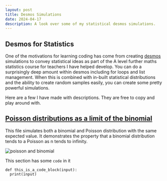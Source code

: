 ```yaml
---
layout: post
title: Desmos Simulations
date: 2024-04-17
description: A look over some of my statistical desmos simulations.
---
```


## Desmos for Statistics
One of the motivations for learning coding has come from creating [desmos](https://www.desmos.com/calculator) simulations to convey statistical ideas as part of the A level further maths statistics course for teachers I have helped develop. You can do a surprisingly deep amount within desmos including for loops and list management. When this is combined with in-built statistical distributions and the ability to create random samples easily, you can create some pretty powerful simulations.

Here are a few I have made with descriptions. They are free to copy and play around with.

## [Poisson distributions as a limit of the binomial](https://www.desmos.com/calculator/vare6rugow)
This file simulates both a binomial and Poisson distribution with the same expected value. It demonstrates the property that a binomial distribution tends to a Poisson as n tends to infinity.

![poisson and binomial](https://johnbee-arr.github.io/imgs/poisson_binomial_desmos.png)


This section has some `code` in it

```
def this_is_a_code_block(input):
  print(input)
```
